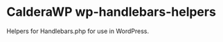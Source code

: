 CalderaWP wp-handlebars-helpers
=======================
Helpers for Handlebars.php for use in WordPress.
